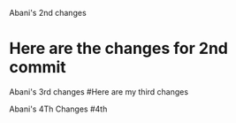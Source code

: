
Abani's 2nd changes
# Here are the changes for 2nd commit

Abani's 3rd changes
#Here are my third changes

Abani's 4Th Changes
#4th
